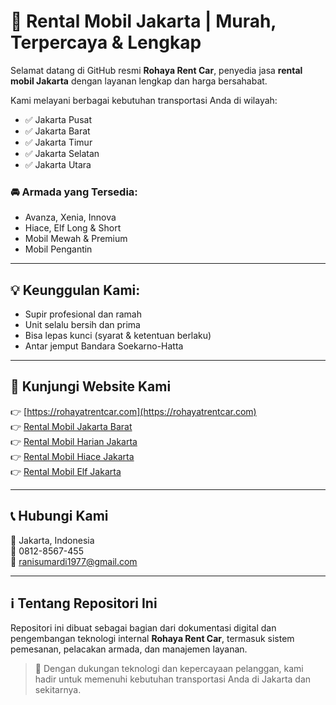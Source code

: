 # 🚗 Rental Mobil Jakarta | Murah, Terpercaya & Lengkap

Selamat datang di GitHub resmi **Rohaya Rent Car**, penyedia jasa **rental mobil Jakarta** dengan layanan lengkap dan harga bersahabat.

Kami melayani berbagai kebutuhan transportasi Anda di wilayah:
- ✅ Jakarta Pusat
- ✅ Jakarta Barat
- ✅ Jakarta Timur
- ✅ Jakarta Selatan
- ✅ Jakarta Utara

### 🚘 Armada yang Tersedia:
- Avanza, Xenia, Innova
- Hiace, Elf Long & Short
- Mobil Mewah & Premium
- Mobil Pengantin

---

## 💡 Keunggulan Kami:
- Supir profesional dan ramah
- Unit selalu bersih dan prima
- Bisa lepas kunci (syarat & ketentuan berlaku)
- Antar jemput Bandara Soekarno-Hatta

---

## 🔗 Kunjungi Website Kami

👉 [https://rohayatrentcar.com](https://rohayatrentcar.com)  
👉 [Rental Mobil Jakarta Barat](https://rohayatrentcar.com/rental-mobil-jakarta-barat/)  
👉 [Rental Mobil Harian Jakarta](https://rohayatrentcar.com/rental-mobil-harian-jakarta/)  
👉 [Rental Mobil Hiace Jakarta](https://rohayatrentcar.com/rental-hiace-jakarta/)  
👉 [Rental Mobil Elf Jakarta](https://rohayatrentcar.com/rental-elf-jakarta/)

---

## 📞 Hubungi Kami

📍 Jakarta, Indonesia  
📱 0812-8567-455  
📧 ranisumardi1977@gmail.com

---

## ℹ️ Tentang Repositori Ini

Repositori ini dibuat sebagai bagian dari dokumentasi digital dan pengembangan teknologi internal **Rohaya Rent Car**, termasuk sistem pemesanan, pelacakan armada, dan manajemen layanan.

> 🚀 Dengan dukungan teknologi dan kepercayaan pelanggan, kami hadir untuk memenuhi kebutuhan transportasi Anda di Jakarta dan sekitarnya.

